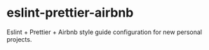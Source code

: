 # eslint-prettier-airbnb

Eslint + Prettier + Airbnb style guide configuration for new personal projects.
